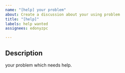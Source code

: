 ```yaml
---
name: "[help] your problem"
about: Create a discussion about your using problem
title: "[help]"
labels: help wanted
assignees: edonyzpc

---
```


## Description
your problem which needs help.
